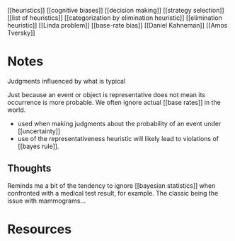 [[heuristics]]
[[cognitive biases]]
[[decision making]]
[[strategy selection]]
[[list of heuristics]]
[[categorization by elimination heuristic]]
[[elimination heuristic]]
[[Linda problem]]
[[base-rate bias]]
[[Daniel Kahneman]]
[[Amos Tversky]]

# Notes
Judgments influenced by what is typical

Just because an event or object is representative does not mean its occurrence is more probable. We often ignore actual [[base rates]] in the world.

- used when making judgments about the probability of an event under [[uncertainty]]
- use of the representativeness heuristic will likely lead to violations of [[bayes rule]].

## Thoughts
Reminds me a bit of the tendency to ignore [[bayesian statistics]] when confronted with a medical test result, for example. The classic being the issue with mammograms...

# Resources
